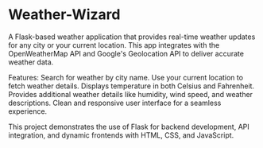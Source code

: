 # Weather-Wizard
A Flask-based weather application that provides real-time weather updates for any city or your current location. This app integrates with the OpenWeatherMap API and Google's Geolocation API to deliver accurate weather data.

Features:
Search for weather by city name.
Use your current location to fetch weather details.
Displays temperature in both Celsius and Fahrenheit.
Provides additional weather details like humidity, wind speed, and weather descriptions.
Clean and responsive user interface for a seamless experience.

This project demonstrates the use of Flask for backend development, API integration, and dynamic frontends with HTML, CSS, and JavaScript.
